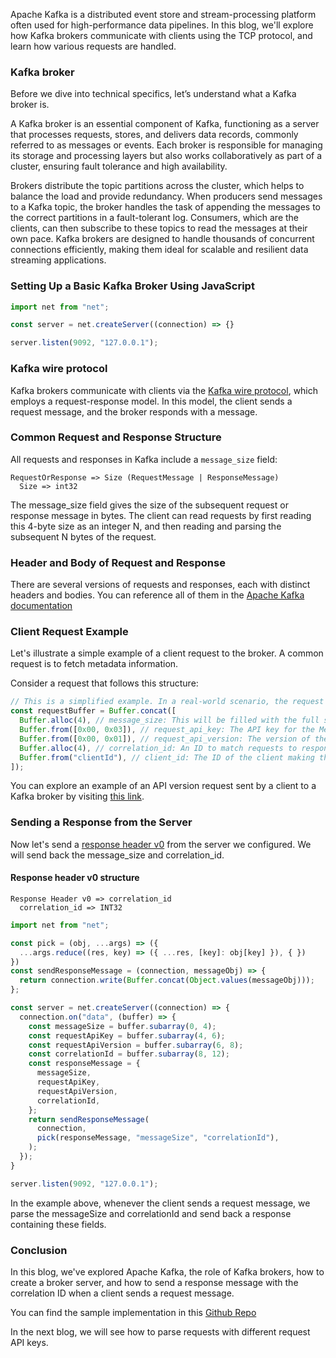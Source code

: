 Apache Kafka is a distributed event store and stream-processing platform often used for high-performance data pipelines. In this blog, we'll explore how Kafka brokers communicate with clients using the TCP protocol, and learn how various requests are handled.

### Kafka broker
Before we dive into technical specifics, let’s understand what a Kafka broker is.

A Kafka broker is an essential component of Kafka, functioning as a server that processes requests, stores, and delivers data records, commonly referred to as messages or events. Each broker is responsible for managing its storage and processing layers but also works collaboratively as part of a cluster, ensuring fault tolerance and high availability.

Brokers distribute the topic partitions across the cluster, which helps to balance the load and provide redundancy. When producers send messages to a Kafka topic, the broker handles the task of appending the messages to the correct partitions in a fault-tolerant log. Consumers, which are the clients, can then subscribe to these topics to read the messages at their own pace. Kafka brokers are designed to handle thousands of concurrent connections efficiently, making them ideal for scalable and resilient data streaming applications.

### Setting Up a Basic Kafka Broker Using JavaScript

```javascript
import net from "net";

const server = net.createServer((connection) => {}

server.listen(9092, "127.0.0.1");
```

### Kafka wire protocol
Kafka brokers communicate with clients via the [Kafka wire protocol](https://kafka.apache.org/protocol.html), which employs a request-response model. In this model, the client sends a request message, and the broker responds with a message.

### Common Request and Response Structure
All requests and responses in Kafka include a `message_size` field:

```
RequestOrResponse => Size (RequestMessage | ResponseMessage)
  Size => int32
```
The message_size field gives the size of the subsequent request or response message in bytes. The client can read requests by first reading this 4-byte size as an integer N, and then reading and parsing the subsequent N bytes of the request.

### Header and Body of Request and Response
There are several versions of requests and responses, each with distinct headers and bodies. You can reference all of them in the [Apache Kafka documentation](https://kafka.apache.org/protocol.html#protocol_messages)

### Client Request Example

Let's illustrate a simple example of a client request to the broker. A common request is to fetch metadata information.

Consider a request that follows this structure:

```javascript
// This is a simplified example. In a real-world scenario, the request would conform to Kafka's protocol.
const requestBuffer = Buffer.concat([
  Buffer.alloc(4), // message_size: This will be filled with the full size of the message.
  Buffer.from([0x00, 0x03]), // request_api_key: The API key for the Metadata request.
  Buffer.from([0x00, 0x01]), // request_api_version: The version of the API being used.
  Buffer.alloc(4), // correlation_id: An ID to match requests to responses. (e.g., a random integer)
  Buffer.from("clientId"), // client_id: The ID of the client making the request.
]);
```

You can explore an example of an API version request sent by a client to a Kafka broker by visiting [this link](https://binspec.org/kafka-api-versions-request-v4).

### Sending a Response from the Server

Now let's send a [response header v0](https://kafka.apache.org/protocol.html#protocol_messages) from the server we configured. We will send back the message_size and correlation_id.

#### Response header v0 structure
```
Response Header v0 => correlation_id 
  correlation_id => INT32
```

```javascript
import net from "net";

const pick = (obj, ...args) => ({
  ...args.reduce((res, key) => ({ ...res, [key]: obj[key] }), { })
})
const sendResponseMessage = (connection, messageObj) => {
  return connection.write(Buffer.concat(Object.values(messageObj)));
};

const server = net.createServer((connection) => {
  connection.on("data", (buffer) => {
    const messageSize = buffer.subarray(0, 4);
    const requestApiKey = buffer.subarray(4, 6);
    const requestApiVersion = buffer.subarray(6, 8);
    const correlationId = buffer.subarray(8, 12);
    const responseMessage = {
      messageSize,
      requestApiKey,
      requestApiVersion,
      correlationId,
    };
    return sendResponseMessage(
      connection,
      pick(responseMessage, "messageSize", "correlationId"),
    );
  });
}

server.listen(9092, "127.0.0.1");
```

In the example above, whenever the client sends a request message, we parse the messageSize and correlationId and send back a response containing these fields.

### Conclusion
In this blog, we've explored Apache Kafka, the role of Kafka brokers, how to create a broker server, and how to send a response message with the correlation ID when a client sends a request message.

You can find the sample implementation in this [Github Repo](https://github.com/abhirampai/codecrafters-kafka-javascript/commit/fcaed61b43f898a1a5cc53c674439c87403636ad)

In the next blog, we will see how to parse requests with different request API keys.
